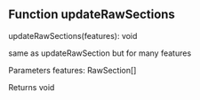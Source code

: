 ## Function updateRawSections

updateRawSections(features): void

same as updateRawSection but for many features

Parameters
features: RawSection[]

Returns void